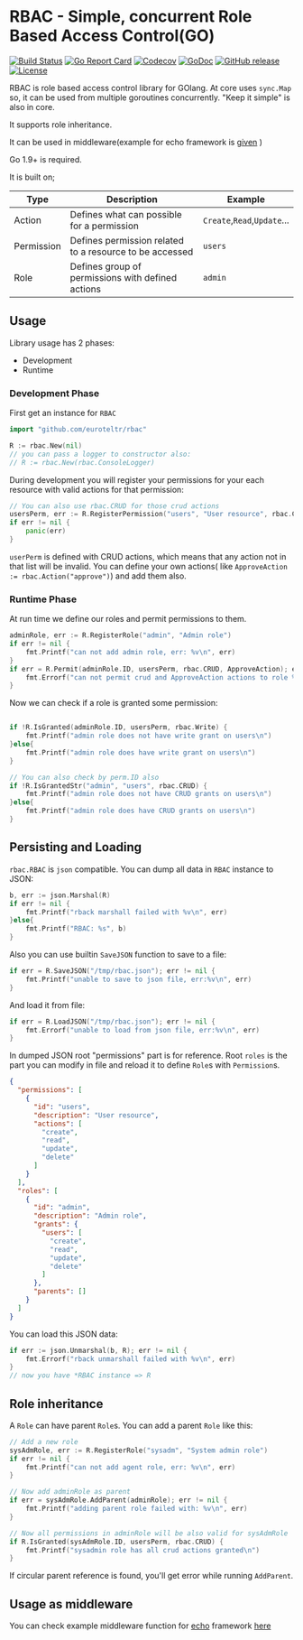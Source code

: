 # RBAC - Simple, concurrent Role Based Access Control(GO)

[![Build Status](https://travis-ci.org/euroteltr/rbac.svg?branch=master)](https://travis-ci.org/euroteltr/rbac)
[![Go Report Card](https://goreportcard.com/badge/github.com/euroteltr/rbac)](https://goreportcard.com/report/github.com/euroteltr/rbac)
[![Codecov](https://codecov.io/gh/euroteltr/rbac/branch/master/graph/badge.svg)](https://codecov.io/gh/euroteltr/rbac/branch/master/graph/)
[![GoDoc](https://godoc.org/github.com/euroteltr/rbac?status.svg)](https://godoc.org/github.com/euroteltr/rbac)
[![GitHub release](https://img.shields.io/github/release/euroteltr/rbac.svg)](https://github.com/euroteltr/rbac/releases/latest)
[![License](https://img.shields.io/badge/license-mit-blue.svg)](https://github.com/euroteltr/rbac/blob/master/LICENCE.txt)

RBAC is role based access control library for GOlang. At core uses `sync.Map` so, it can be used from multiple goroutines concurrently. "Keep it simple" is also in core.

It supports role inheritance.

It can be used in middleware(example for echo framework is [given](https://github.com/euroteltr/rbac#usage-as-middleware) )

Go 1.9+ is required.

It is built on;

| Type       | Description                                             | Example                     |
| ---------- | ------------------------------------------------------- | --------------------------- |
| Action     | Defines what can possible for a permission              | `Create`,`Read`,`Update`... |
| Permission | Defines permission related to a resource to be accessed | `users`                     |
| Role       | Defines group of permissions with defined actions       | `admin`                     |

## Usage

Library usage has 2 phases:

- Development
- Runtime

### Development Phase

First get an instance for `RBAC`

```go
import "github.com/euroteltr/rbac"

R := rbac.New(nil)
// you can pass a logger to constructor also:
// R := rbac.New(rbac.ConsoleLogger)
```

During development you will register your permissions for your each resource with valid actions for that permission:

```go
// You can also use rbac.CRUD for those crud actions
usersPerm, err := R.RegisterPermission("users", "User resource", rbac.Create, rbac.Read, rbac.Update, rbac.Delete)
if err != nil {
    panic(err)
}
```

`userPerm` is defined with CRUD actions, which means that any action not in that list will be invalid. You can define your own actions( like `ApproveAction := rbac.Action("approve")`) and add them also.

### Runtime Phase

At run time we define our roles and permit permissions to them.

```go
adminRole, err := R.RegisterRole("admin", "Admin role")
if err != nil {
    fmt.Printf("can not add admin role, err: %v\n", err)
}
if err = R.Permit(adminRole.ID, usersPerm, rbac.CRUD, ApproveAction); err != nil {
    fmt.Errorf("can not permit crud and ApproveAction actions to role %s\n", adminRole.ID)
}
```

Now we can check if a role is granted some permission:

```go

if !R.IsGranted(adminRole.ID, usersPerm, rbac.Write) {
    fmt.Printf("admin role does not have write grant on users\n")
}else{
    fmt.Printf("admin role does have write grant on users\n")
}

// You can also check by perm.ID also
if !R.IsGrantedStr("admin", "users", rbac.CRUD) {
    fmt.Printf("admin role does not have CRUD grants on users\n")
}else{
    fmt.Printf("admin role does have CRUD grants on users\n")
}

```

## Persisting and Loading

`rbac.RBAC` is `json` compatible. You can dump all data in `RBAC` instance to JSON:

```go
b, err := json.Marshal(R)
if err != nil {
    fmt.Printf("rback marshall failed with %v\n", err)
}else{
    fmt.Printf("RBAC: %s", b)
}
```

Also you can use builtin `SaveJSON` function to save to a file:

```go
if err = R.SaveJSON("/tmp/rbac.json"); err != nil {
    fmt.Printf("unable to save to json file, err:%v\n", err)
}
```

And load it from file:

```go
if err = R.LoadJSON("/tmp/rbac.json"); err != nil {
    fmt.Errorf("unable to load from json file, err:%v\n", err)
}
```

In dumped JSON root "permissions" part is for reference. Root `roles` is the part you can modify in file and reload it to define `Role`s with `Permission`s.

```json
{
  "permissions": [
    {
      "id": "users",
      "description": "User resource",
      "actions": [
        "create",
        "read",
        "update",
        "delete"
      ]
    }
  ],
  "roles": [
    {
      "id": "admin",
      "description": "Admin role",
      "grants": {
        "users": [
          "create",
          "read",
          "update",
          "delete"
        ]
      },
      "parents": []
    }
  ]
}
```

You can load this JSON data:

```go
if err := json.Unmarshal(b, R); err != nil {
    fmt.Errorf("rback unmarshall failed with %v\n", err)
}
// now you have *RBAC instance => R
```

## Role inheritance

A `Role` can have parent `Role`s. You can add a parent `Role` like this:

```go
// Add a new role
sysAdmRole, err := R.RegisterRole("sysadm", "System admin role")
if err != nil {
    fmt.Printf("can not add agent role, err: %v\n", err)
}

// Now add adminRole as parent
if err = sysAdmRole.AddParent(adminRole); err != nil {
    fmt.Printf("adding parent role failed with: %v\n", err)
}

// Now all permissions in adminRole will be also valid for sysAdmRole
if R.IsGranted(sysAdmRole.ID, usersPerm, rbac.CRUD) {
    fmt.Printf("sysadmin role has all crud actions granted\n")
}
```

If circular parent reference is found, you'll get error while running `AddParent`.

## Usage as middleware

You can check example middleware function for [echo](github.com/labstack/echo) framework [here](https://github.com/euroteltr/rbac/tree/master/middlewares/echorbac/example)